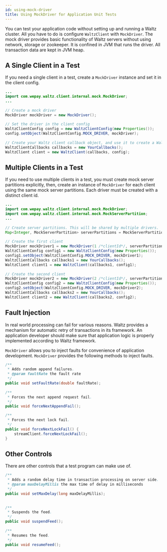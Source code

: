```yaml
---
id: using-mock-driver
title: Using MockDriver for Application Unit Tests
---
```

You can test your application code without setting up and running a Waltz cluster.
All you have to do is configure `WaltzClient` with `MockDriver`.
The mock driver provides basic functionality of Waltz servers without using network, storage or zookeeper.
It is confined in JVM that runs the driver. All transaction data are kept in JVM heap.

## A Single Client in a Test
If you need a single client in a test, create a `MockDriver` instance and set it in the client config.

```java
...
import com.wepay.waltz.client.internal.mock.MockDriver;
...
 
// Create a mock driver
MockDriver mockDriver = new MockDriver();
 
// Set the driver in the client config
WaltzClientConfig config = new WaltzClientConfig(new Properties());
config.setObject(WaltzClientConfig.MOCK_DRIVER, mockDriver);
 
// Create your Waltz client callback object, and use it to create a Waltz client
WaltzClientCallbacks callbacks = new YourCallbacks();
WaltzClient client = new WaltzClient(callbacks, config);
```

## Multiple Clients in a Test
If you need to use multiple clients in a test, you must create mock server partitions explicitly,
then, create an instance of `MockDriver` for each client using the same mock server partitions. 
Each driver must be created with a distinct client id.

```java
...
import com.wepay.waltz.client.internal.mock.MockDriver;
import com.wepay.waltz.client.internal.mock.MockServerPartition;
...
 
// Create server partitions. This will be shared by multiple drivers.
Map<Integer, MockServerPartition> serverPartitions = MockServerPartition.create(1);
 
// Create the first client
MockDriver mockDriver1 = new MockDriver(1 /*clientId*/, serverPartitions);
WaltzClientConfig config1 = new WaltzClientConfig(new Properties());
config1.setObject(WaltzClientConfig.MOCK_DRIVER, mockDriver1);
WaltzClientCallbacks callbacks1 = new YourCallbacks();
WaltzClient client1 = new WaltzClient(callbacks1, config1);
 
// Create the second client
MockDriver mockDriver2 = new MockDriver(2 /*clientId*/, serverPartitions);
WaltzClientConfig config2 = new WaltzClientConfig(new Properties());
config2.setObject(WaltzClientConfig.MOCK_DRIVER, mockDriver2);
WaltzClientCallbacks callbacks2 = new YourCallbacks();
WaltzClient client2 = new WaltzClient(callbacks2, config2);
```

## Fault Injection
In real world processing can fail for various reasons.
Waltz provides a mechanism for automatic retry of transactions in its framework.
An application developer should make sure that application logic is properly implemented according to Waltz framework.

`MockDriver` allows you to inject faults for convenience of application development.
`MockDriver` provides the following methods to inject faults.

```java
/**
 * Adds random append failures.
 * @param faultRate the fault rate
 */
public void setFaultRate(double faultRate);
 
/**
 * Forces the next append request fail.
 */
public void forceNextAppendFail();

/**
 * Forces the next lock fail.
 */
public void forceNextLockFail() {
    streamClient.forceNextLockFail();
}
```

## Other Controls
There are other controls that a test program can make use of.

```java
/**
 * Adds a random delay time in transaction processing on server side.
 * @param maxDelayMillis the max time of delay in milliseconds
 */
public void setMaxDelay(long maxDelayMillis);
 
 
/**
 * Suspends the feed.
 */
public void suspendFeed();
 
/**
 * Resumes the feed.
 */
public void resumeFeed();
```
